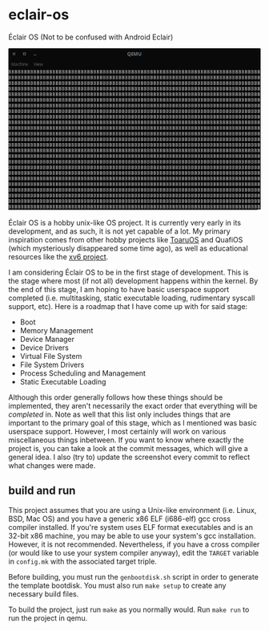 # eclair-os
Éclair OS (Not to be confused with Android Eclair)

![screenshot](res/screenshot.png)

Éclair OS is a hobby unix-like OS project. It is currently very early in its development, and as such, it is not yet capable of a lot. My primary inspiration comes from other hobby projects like [ToaruOS](https://github.com/klange/toaruos) and QuafiOS (which mysteriously disappeared some time ago), as well as educational resources like the [xv6 project](https://github.com/mit-pdos/xv6-public).

I am considering Éclair OS to be in the first stage of development. This is the stage where most (if not all) development happens within the kernel. By the end of this stage, I am hoping to have basic userspace support completed (i.e. multitasking, static executable loading, rudimentary syscall support, etc). Here is a roadmap that I have come up with for said stage:

- Boot
- Memory Management
- Device Manager
- Device Drivers
- Virtual File System
- File System Drivers
- Process Scheduling and Management
- Static Executable Loading

Although this order generally follows how these things should be implemented, they aren't necessarily the exact order that everything will be _completed_ in. Note as well that this list only includes things that are important to the primary goal of this stage, which as I mentioned was basic userspace support. However, I most certainly will work on various miscellaneous things inbetween. If you want to know where exactly the project is, you can take a look at the commit messages, which will give a general idea. I also (try to) update the screenshot every commit to reflect what changes were made.

## build and run
This project assumes that you are using a Unix-like environment (i.e. Linux, BSD, Mac OS) and you have a generic x86 ELF (i686-elf) gcc cross compiler installed. If you're system uses ELF format executables and is an 32-bit x86 machine, you may be able to use your system's gcc installation. However, it is not recommended. Nevertheless, if you have a cross compiler (or would like to use your system compiler anyway), edit the `TARGET` variable in `config.mk` with the associated target triple.

Before building, you must run the `genbootdisk.sh` script in order to generate the template bootdisk. You must also run `make setup` to create any necessary build files.

To build the project, just run `make` as you normally would. Run `make run` to run the project in qemu.
